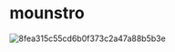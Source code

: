 # mounstro
![8fea315c55cd6b0f373c2a47a88b5b3e](https://github.com/user-attachments/assets/2f37f0d4-fd48-4cbe-86e0-225cac936d1b)
